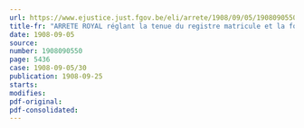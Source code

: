 ```yaml
---
url: https://www.ejustice.just.fgov.be/eli/arrete/1908/09/05/1908090550/justel
title-fr: "ARRETE ROYAL réglant la tenue du registre matricule et la forme des inscriptions en matière d'hypothèque fluviale"
date: 1908-09-05
source:
number: 1908090550
page: 5436
case: 1908-09-05/30
publication: 1908-09-25
starts:
modifies:
pdf-original:
pdf-consolidated:
---
```


